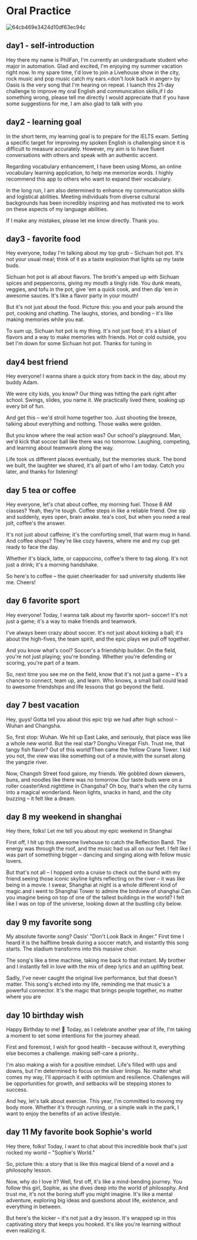

# Oral Practice

![64cb469e3424d10df63ec94c](https://philfan-pic.oss-cn-beijing.aliyuncs.com/img/64cb469e3424d10df63ec94c.jpg)

## day1 - self-introduction

Hey there
my name is PhilFan, I'm currently an undergraduate student who major in automation. Glad and excited, I'm enjoying my summer vacation right now.
In my spare time, I'd love to join a Livehouse show in the city, rock music and pop music catch my ears.<don't look back in anger> by Oasis is the very song that I'm hearing on repeat.
I luanch this 21-day challenge to improve my oral English and communication skills,if I do something wrong, please tell me directly
I would appreciate that if you have some suggestions for me, I am also glad to talk with you

## day2 - learning goal
In the short term, my learning goal is to prepare for the IELTS exam. Setting a specific target for improving my spoken English is challenging since it is difficult to measure accurately. However, my aim is to have fluent conversations with others and speak with an authentic accent.

Regarding vocabulary enhancement, I have been using Momo, an online vocabulary learning application, to help me memorize words. I highly recommend this app to others who want to expand their vocabulary.

In the long run, I am also determined to enhance my communication skills and logistical abilities. Meeting individuals from diverse cultural backgrounds has been incredibly inspiring and has motivated me to work on these aspects of my language abilities.

If I make any mistakes, please let me know directly. Thank you.

## day3 - favorite food
Hey everyone, today I'm talking about my top grub – Sichuan hot pot. It's not your usual meal; think of it as a taste explosion that lights up my taste buds.

Sichuan hot pot is all about flavors. The broth's amped up with Sichuan spices and peppercorns, giving my mouth a tingly ride. You dunk meats, veggies, and tofu in the pot, give 'em a quick cook, and then dip 'em in awesome sauces. It's like a flavor party in your mouth!

But it's not just about the food. Picture this: you and your pals around the pot, cooking and chatting. The laughs, stories, and bonding – it's like making memories while you eat.

To sum up, Sichuan hot pot is my thing. It's not just food; it's a blast of flavors and a way to make memories with friends. Hot or cold outside, you bet I'm down for some Sichuan hot pot. 
Thanks for tuning in


## day4 best friend
Hey everyone! I wanna share a quick story from back in the day, about my buddy Adam.

We were city kids, you know? Our thing was hitting the park right after school. Swings, slides, you name it. We practically lived there, soaking up every bit of fun.

And get this – we'd stroll home together too. Just shooting the breeze, talking about everything and nothing. Those walks were golden.

But you know where the real action was? Our school's playground. Man, we'd kick that soccer ball like there was no tomorrow. Laughing, competing, and learning about teamwork along the way.

Life took us different places eventually, but the memories stuck. The bond we built, the laughter we shared, it's all part of who I am today.
Catch you later, and thanks for listening!

## day 5 tea or coffee

Hey everyone, let's chat about coffee, my morning fuel. Those 8 AM classes? Yeah, they're tough. Coffee steps in like a reliable friend. One sip and suddenly, eyes open, brain awake. tea's cool, but when you need a real jolt, coffee's the answer. 

It's not just about caffeine; it's the comforting smell, that warm mug in hand. And coffee shops? They're like cozy havens, where me and my cup get ready to face the day.

Whether it's black, latte, or cappuccino, coffee's there to tag along. It's not just a drink; it's a morning handshake.

So here's to coffee – the quiet cheerleader for sad university students like me. Cheers!

## day 6 favorite sport
Hey everyone! Today, I wanna talk about my favorite sport– soccer! It's not just a game; it's a way to make friends and teamwork.

I've always been crazy about soccer. It's not just about kicking a ball; it's about the high-fives, the team spirit, and the epic plays we pull off together.

And you know what's cool? Soccer's a friendship builder. On the field, you're not just playing; you're bonding. Whether you're defending or scoring, you're part of a team.

So, next time you see me on the field, know that it's not just a game – it's a chance to connect, team up, and learn. Who knows, a small ball could lead to awesome friendships and life lessons that go beyond the field. 


## day 7 best vacation
Hey, guys! Gotta tell you about this epic trip we had after high school – Wuhan and Changsha.

So, first stop: Wuhan. We hit up East Lake, and seriously, that place was like a whole new world. But the real star? Donghu Vinegar Fish. Trust me, that tangy fish flavor? Out of this world!Then came the Yellow Crane Tower. I kid you not, the view was like something out of a movie,with the sunset along the yangzie river.

Now, Changsh Street food galore, my friends. We gobbled down skewers, buns, and noodles like there was no tomorrow. Our taste buds were on a roller coaster!And nighttime in Changsha? Oh boy, that's when the city turns into a magical wonderland. Neon lights, snacks in hand, and the city buzzing – it felt like a dream.

## day 8 my weekend in shanghai
Hey there, folks! Let me tell you about my epic weekend in Shanghai 

First off, I hit up this awesome livehouse to catch the Reflection Band. The energy was through the roof, and the music had us all on our feet. I felt like I was part of something bigger – dancing and singing along with fellow music lovers.

But that's not all – I hopped onto a cruise to check out the bund with my friend.seeing those iconic skyline lights reflecting on the river – it was like being in a movie. I swear, Shanghai at night is a whole different kind of magic.and i went to Shanghai Tower to admire the birdview of shanghai
Can you imagine being on top of one of the tallest buildings in the world? I felt like I was on top of the universe, looking down at the bustling city below. 


## day 9 my favorite song

My absolute favorite song? Oasis' "Don't Look Back in Anger." 
First time I heard it is the halftime break during a soccer match, and instantly this song starts. The stadium transforms into this massive choir.

The song's like a time machine, taking me back to that instant. My brother and I instantly fell in love with the mix of deep lyrics and an uplifting beat.

Sadly, I've never caught the original live performance, but that doesn't matter. This song's etched into my life, reminding me that music's a powerful connector. It's the magic that brings people together, no matter where you are


## day 10 birthday wish


Happy Birthday to me! 🥳 Today, as I celebrate another year of life, I'm taking a moment to set some intentions for the journey ahead.

First and foremost, I wish for good health – because without it, everything else becomes a challenge. making self-care a priority..

I'm also making a wish for a positive mindset. Life's filled with ups and downs, but I'm determined to focus on the silver linings. No matter what comes my way, I'll approach it with optimism and resilience. Challenges will be opportunities for growth, and setbacks will be stepping stones to success.

And hey, let's talk about exercise. This year, I'm committed to moving my body more. Whether it's through running, or a simple walk in the park, I want to enjoy the benefits of an active lifestyle. 

## day 11 My favorite book  Sophie's world
Hey there, folks! Today, I want to chat about this incredible book that's just rocked my world – "Sophie's World."

So, picture this: a story that is like this magical blend of a novel and a philosophy lesson.

Now, why do I love it? Well, first off, it's like a mind-bending journey. You follow this girl, Sophie, as she dives deep into the world of philosophy. And trust me, it's not the boring stuff you might imagine. It's like a mental adventure, exploring big ideas and questions about life, existence, and everything in between.

But here's the kicker – it's not just a dry lesson. It's wrapped up in this captivating story that keeps you hooked. It's like you're learning without even realizing it.